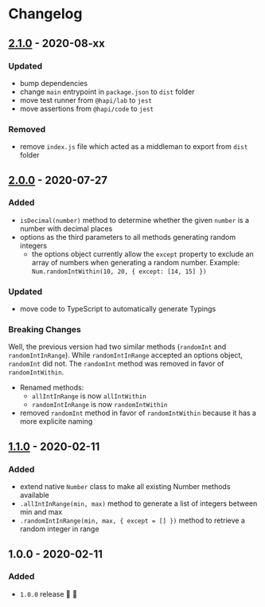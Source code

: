 # Changelog


## [2.1.0](https://github.com/supercharge/numbers/compare/v2.0.0...v2.1.0) - 2020-08-xx

### Updated
- bump dependencies
- change `main` entrypoint in `package.json` to `dist` folder
- move test runner from `@hapi/lab` to `jest`
- move assertions from `@hapi/code` to `jest`

### Removed
- remove `index.js` file which acted as a middleman to export from `dist` folder


## [2.0.0](https://github.com/supercharge/numbers/compare/v1.1.0...v2.0.0) - 2020-07-27

### Added
- `isDecimal(number)` method to determine whether the given `number` is a number with decimal places
- options as the third parameters to all methods generating random integers
  - the options object currently allow the `except` property to exclude an array of numbers when generating a random number. Example: `Num.randomIntWithin(10, 20, { except: [14, 15] })`

### Updated
- move code to TypeScript to automatically generate Typings

### Breaking Changes
Well, the previous version had two similar methods (`randomInt` and `randomIntInRange`). While `randomIntInRange` accepted an options object, `randomInt` did not. The `randomInt` method was removed in favor of `randomIntWithin`.

- Renamed methods:
  - `allIntInRange` is now `allIntWithin`
  - `randomIntInRange` is now `randomIntWithin`
- removed `randomInt` method in favor of `randomIntWithin` because it has a more explicite naming


## [1.1.0](https://github.com/supercharge/numbers/compare/v1.0.0...v1.1.0) - 2020-02-11

### Added
- extend native `Number` class to make all existing Number methods available
- `.allIntInRange(min, max)` method to generate a list of integers between min and max
- `.randomIntInRange(min, max, { except = [] })` method to retrieve a random integer in range


## 1.0.0 - 2020-02-11

### Added
- `1.0.0` release 🚀 🎉
